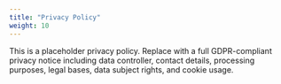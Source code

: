 ```yaml
---
title: "Privacy Policy"
weight: 10
---
```


This is a placeholder privacy policy. Replace with a full GDPR-compliant privacy notice including data controller, contact details, processing purposes, legal bases, data subject rights, and cookie usage.

<!-- TODO: Provide full legal text -->

